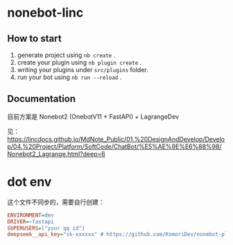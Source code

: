 # nonebot-linc

## How to start

1. generate project using `nb create` .
2. create your plugin using `nb plugin create` .
3. writing your plugins under `src/plugins` folder.
4. run your bot using `nb run --reload` .

## Documentation

目前方案是 Nonebot2 (OnebotV11 + FastAPI) + LagrangeDev

见： https://lincdocs.github.io/MdNote_Public/01.%20DesignAndDevelop/Develop/04.%20Project/Platform/SoftCode/ChatBot/%E5%AE%9E%E6%88%98/Nonebot2_Lagrange.html?deep=6

# dot env

这个文件不同步的，需要自行创建：

```ini
ENVIRONMENT=dev
DRIVER=~fastapi
SUPERUSERS=["your qq id"]
deepseek__api_key="sk-xxxxxx" # https://github.com/KomoriDev/nonebot-plugin-deepseek
```
